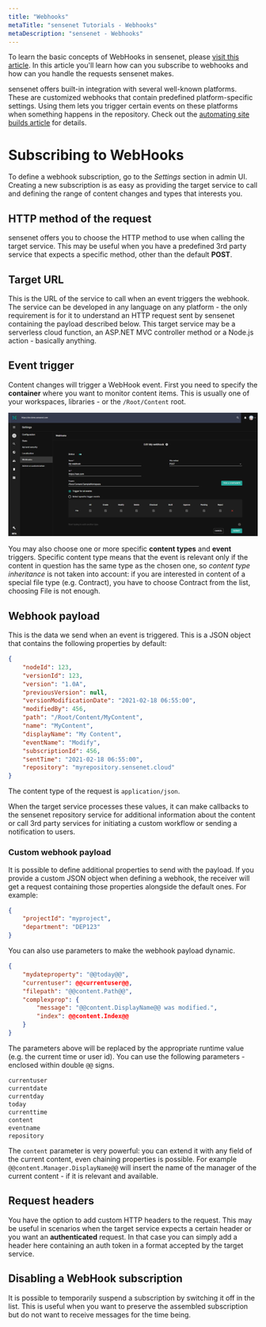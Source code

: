 ```yaml
---
title: "Webhooks"
metaTitle: "sensenet Tutorials - Webhooks"
metaDescription: "sensenet - Webhooks"
---
```


To learn the basic concepts of WebHooks in sensenet, please [visit this article](/concepts/webhooks). In this article you'll learn how can you subscribe to webhooks and how can you handle the requests sensenet makes.

<note severity="info">sensenet offers built-in integration with several well-known platforms. These are customized webhooks that contain predefined platform-specific settings. Using them lets you trigger certain events on these platforms when something happens in the repository. Check out the <a href="/tutorials/webhooks/automate-site-builds-with-webhooks">automating site builds article</a> for details.</note>

# Subscribing to WebHooks
To define a webhook subscription, go to the *Settings* section in admin UI. Creating a new subscription is as easy as providing the target service to call and defining the range of content changes and types that interests you.

## HTTP method of the request
sensenet offers you to choose the HTTP method to use when calling the target service. This may be useful when you have a predefined 3rd party service that expects a specific method, other than the default **POST**.

## Target URL
This is the URL of the service to call when an event triggers the webhook. The service can be developed in any language on any platform - the only requirement is for it to understand an HTTP request sent by sensenet containing the payload described below. This target service may be a serverless cloud function, an ASP.NET MVC controller method or a Node.js action - basically anything.

## Event trigger
Content changes will trigger a WebHook event. First you need to specify the **container** where you want to monitor content items. This is usually one of your workspaces, libraries - or the `/Root/Content` root.

![webhook subscription](../concepts/img/webhook_edit.png)

You may also choose one or more specific **content types** and **event** triggers. Specific content type means that the event is relevant only if the content in question has the same type as the chosen one, so *content type inheritance* is not taken into account: if you are interested in content of a special file type (e.g. Contract), you have to choose Contract from the list, choosing File is not enough.

## Webhook payload
This is the data we send when an event is triggered. This is a JSON object that contains the following properties by default:

```json
{
    "nodeId": 123,
    "versionId": 123,
    "version": "1.0A",
    "previousVersion": null,
    "versionModificationDate": "2021-02-18 06:55:00",
    "modifiedBy": 456,
    "path": "/Root/Content/MyContent",
    "name": "MyContent",
    "displayName": "My Content",
    "eventName": "Modify",
    "subscriptionId": 456,
    "sentTime": "2021-02-18 06:55:00",
    "repository": "myrepository.sensenet.cloud"
}
```

The content type of the request is `application/json`.

When the target service processes these values, it can make callbacks to the sensenet repository service for additional information about the content or call 3rd party services for initiating a custom workflow or sending a notification to users.

### Custom webhook payload
It is possible to define additional properties to send with the payload. If you provide a custom JSON object when defining a webhook, the receiver will get a request containing those properties alongside the default ones. For example:

```json
{
    "projectId": "myproject",
    "department": "DEP123"
}
```

You can also use parameters to make the webhook payload dynamic.

```json
{ 
    "mydateproperty": "@@today@@",
    "currentuser": @@currentuser@@,
    "filepath": "@@content.Path@@",
	"complexprop": {
		"message": "@@content.DisplayName@@ was modified.",
		"index": @@content.Index@@
	}
}
```

The parameters above will be replaced by the appropriate runtime value (e.g. the current time or user id). You can use the following parameters - enclosed within double `@@` signs.

```text
currentuser
currentdate
currentday
today
currenttime
content
eventname
repository
```

The `content` parameter is very powerful: you can extend it with any field of the current content, even chaining properties is possible. For example `@@content.Manager.DisplayName@@` will insert the name of the manager of the current content - if it is relevant and available.

## Request headers
You have the option to add custom HTTP headers to the request. This may be useful in scenarios when the target service expects a certain header or you want an **authenticated** request. In that case you can simply add a header here containing an auth token in a format accepted by the target service.

## Disabling a WebHook subscription
It is possible to temporarily suspend a subscription by switching it off in the list. This is useful when you want to preserve the assembled subscription but do not want to receive messages for the time being.
